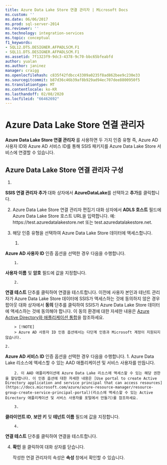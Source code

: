 ```yaml
---
title: Azure Data Lake Store 연결 관리자 | Microsoft Docs
ms.custom: ''
ms.date: 06/06/2017
ms.prod: sql-server-2014
ms.reviewer: ''
ms.technology: integration-services
ms.topic: conceptual
f1_keywords:
- SQL12.DTS.DESIGNER.AFPADLSCM.F1
- SQL11.DTS.DESIGNER.AFPADLSCM.F1
ms.assetid: 7f1323f9-9dc3-4378-9c70-bbc65bfeabfd
author: yualan
ms.author: janinez
manager: craigg
ms.openlocfilehash: c835f42fdbcc43309a0235f8ad862bee9c230e33
ms.sourcegitcommit: b87d36c46b39af8b929ad94ec707dee8800950f5
ms.translationtype: MT
ms.contentlocale: ko-KR
ms.lasthandoff: 02/08/2020
ms.locfileid: "66462692"
---
```

# <a name="azure-data-lake-store-connection-manager"></a>Azure Data Lake Store 연결 관리자
  
  **Azure Data Lake Store 연결 관리자** 를 사용하면 두 가지 인증 유형 즉, Azure AD 사용자 ID와 Azure AD 서비스 ID를 통해 SSIS 패키지를 Azure Data Lake Store 서비스에 연결할 수 있습니다.  

## <a name="configure-the-azure-data-lake-store-connection-manager"></a>Azure Data Lake Store 연결 관리자 구성 
  
1.  
  **SSIS 연결 관리자 추가** 대화 상자에서 **AzureDataLake**를 선택하고 **추가**를 클릭합니다.   
  
2.  Azure Data Lake Store 연결 관리자 편집기 대화 상자에서 **ADLS 호스트** 필드에 Azure Data Lake Store 호스트 URL을 입력합니다. 예: https:\//test.azuredatalakestore.net 또는 test.azuredatalakestore.net.
  
3.  해당 인증 유형을 선택하여 Azure Data Lake Store 데이터에 액세스합니다.

    1.  
  **Azure AD 사용자 ID** 인증 옵션을 선택한 경우 다음을 수행합니다.

        1. 
  **사용자 이름** 및 **암호** 필드에 값을 지정합니다. 
    
        2. 
  **연결 테스트** 단추를 클릭하여 연결을 테스트합니다. 이전에 사용자 본인과 테넌트 관리자가 Azure Data Lake Store 데이터에 SSIS가 액세스하는 것에 동의하지 않은 경우 팝아웃 대화 상자에서 **동의** 단추를 클릭하여 SSIS가 Azure Data Lake Store 데이터에 액세스하는 것에 동의해야 합니다. 이 동의 환경에 대한 자세한 내용은 [Azure Active Directory와 애플리케이션 통합](https://docs.microsoft.com/azure/active-directory/manage-apps/plan-an-application-integration#integrating-applications-with-azure-ad)을 참조하세요.
    
        > [!NOTE] 
        > Azure AD 사용자 ID 인증 옵션에서는 다단계 인증과 Microsoft 계정이 지원되지 않습니다.
    
    2.  
  **Azure AD 서비스 ID** 인증 옵션을 선택한 경우 다음을 수행합니다.
        1. Azure Data Lake 리소스에 액세스할 수 있는 AAD 애플리케이션 및 서비스 사용자를 만듭니다.
    
        2. 이 AAD 애플리케이션에 Azure Data Lake 리소스에 액세스할 수 있는 해당 권한을 할당합니다. 이 인증 옵션에 대한 자세한 내용은 [Use portal to create Active Directory application and service principal that can access resources](https://docs.microsoft.com/azure/azure-resource-manager/resource-group-create-service-principal-portal)(리소스에 액세스할 수 있는 Active Directory 애플리케이션 및 서비스 사용자를 포털에서 만들기)를 참조하세요.
    
        3. 
  **클라이언트 ID**, **보안 키** 및 **테넌트 이름** 필드에 값을 지정합니다.
    
        4. 
  **연결 테스트** 단추를 클릭하여 연결을 테스트합니다.  
  
4.  **확인** 을 클릭하여 대화 상자를 닫습니다.  
  
    작성한 연결 관리자의 속성은 **속성** 창에서 확인할 수 있습니다.  
  
  
